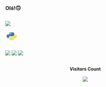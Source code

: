 ### Olá!🙃

##

 <div>
  <a href="https://github.com/GabrielGrub">
  <img align="center" height="180em" src="https://github-readme-stats.vercel.app/api?username=GabrielGrub&show_icons=true&theme=dark&include_all_commits=true&count_private=true" />
</div>
  
<div style="display: inline_block"><br>
<img align="center" alt="Rafa-Python" height="30" width="40" src="https://raw.githubusercontent.com/devicons/devicon/master/icons/python/python-original.svg">
</div>
  
  ##
 
<div>
 <a href="https://instagram.com/gabrielgrub" target="_blank"><img src="https://img.shields.io/badge/-Instagram-%23E4405F?style=for-the-badge&logo=instagram&logoColor=white" target="_blank"></a>
  <a href="https://www.linkedin.com/in/gabriel-grub-2a43491a2/)" target="_blank"><img src="https://img.shields.io/badge/-LinkedIn-%230077B5?style=for-the-badge&logo=linkedin&logoColor=white" target="_blank"></a> 
  <a href = "mailto:bielgrub@usp.br"><img src="https://img.shields.io/badge/-Gmail-%23333?style=for-the-badge&logo=gmail&logoColor=white" target="_blank"></a>

 
</div>

<div align="center">
<br><p align="centre"><b>Visitors Count</b></p>  
<p align="center"><img align="center" src="https://profile-counter.glitch.me/{GabrielGrub}/count.svg" /></p> 
<br></div>

